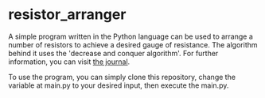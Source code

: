 # resistor_arranger
A simple program written in the Python language can be used to arrange a number of resistors to achieve a desired gauge of resistance.
The algorithm behind it uses the 'decrease and conquer algorithm'. For further information, you can visit [the journal](https://informatika.stei.itb.ac.id/~rinaldi.munir/Stmik/2022-2023/Makalah/Makalah-Stima-2023-(40).pdf).

To use the program, you can simply clone this repository, change the variable at main.py to your desired input, then execute the main.py.

